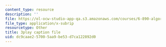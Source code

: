 ```yaml
---
content_type: resource
description: ''
file: https://ol-ocw-studio-app-qa.s3.amazonaws.com/courses/6-890-algorithmic-lower-bounds-fun-with-hardness-proofs-fall-2014/dc9caae257005aa9be53d7ca122892d0_EMyRV3H4Vf4.vtt
file_type: application/x-subrip
resourcetype: Other
title: 3play caption file
uid: dc9caae2-5700-5aa9-be53-d7ca122892d0
---
```

